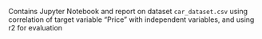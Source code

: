 Contains Jupyter Notebook and report on dataset `car_dataset.csv` using correlation of target variable “Price” with independent variables, and using r2 for evaluation
